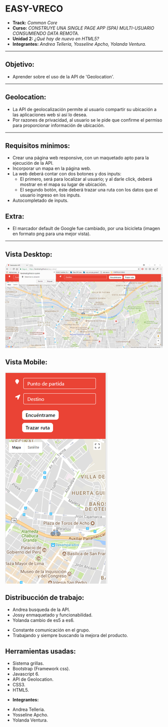 # EASY-VRECO

* **Track:** _Common Core_
* **Curso:** _CONSTRUYE UNA SINGLE PAGE APP (SPA) MULTI-USUARIO CONSUMIENDO DATA REMOTA._
* **Unidad 2:** _¿Qué hay de nuevo en HTML5?_
* **Integrantes:** _Andrea Telleria, Yosseline Apcho, Yolanda Ventura._

***

## Objetivo:

- Aprender sobre el uso de la API de 'Geolocation'.

***

## Geolocation:

- La API de geolocalización permite al usuario compartir su ubicación a las aplicaciones web si así lo desea.
- Por razones de privacidad, al usuario se le pide que confirme el permiso para proporcionar información de ubicación.

***

## Requisitos mínimos:

- Crear una página web responsive, con un maquetado apto para la ejecución de la API.
- Incorporar un mapa en la página web.
- La web deberá contar con dos botones y dos inputs:
  * El primero, será para localizar al usuario; y al darle click, deberá mostrar en el mapa su lugar de ubicación. 
  * El segundo botón, éste deberá trazar una ruta con los datos que  el usuario ingreso en los inputs.
- Autocompletado de inputs.

## Extra:

- El marcador default de Google fue cambiado, por una bicicleta (imagen en formato png para una mejor vista).

***

## Vista Desktop:

![Sin titulo](assets/images/screenshot.png)

## Vista Mobile:

![Sin titulo](assets/images/capture.png)

## Distribucción de trabajo:

+ Andrea busqueda de la API.
+ Jossy enmaquetado y funcionabilidad.
+ Yolanda cambio de es5 a es6.
* Constante comunicación en el grupo.
* Trabajando y siempre buscando la mejora del producto.

## Herramientas usadas:
- Sistema grillas.
- Bootstrap (Framework css).
- Javascript 6.
- API de Geolocation.
- CSS3.
- HTML5.
* **Integrantes:** 
+ Andrea Telleria.
+ Yosseline Apcho.
+ Yolanda Ventura.